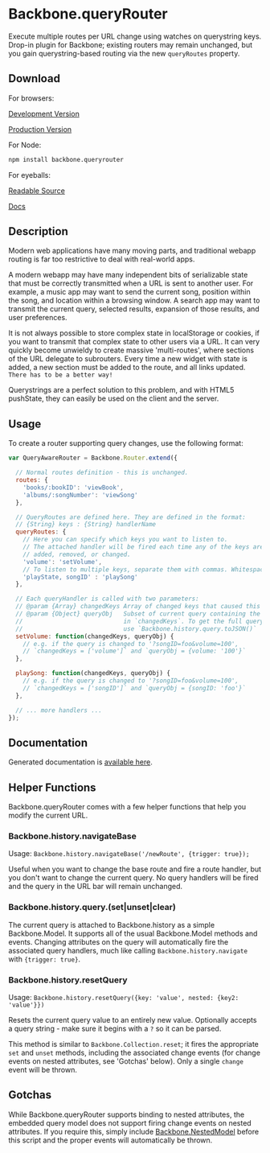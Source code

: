 Backbone.queryRouter
====================

Execute multiple routes per URL change using watches on querystring keys. Drop-in plugin for Backbone;
existing routers may remain unchanged, but you gain querystring-based routing via the new 
`queryRoutes` property.

Download
--------

For browsers:

[Development Version](dist/backbone.queryRouter.browser.js) 

[Production Version](dist/backbone.queryRouter.browser.min.js)

For Node:

```bash
npm install backbone.queryrouter
```

For eyeballs:

[Readable Source](src/backbone.queryRouter.js)

[Docs](http://strml.github.io/backbone.queryRouter/src/backbone.queryRouter.js.html)

Description
-----------

Modern web applications have many moving parts, and traditional webapp routing is far too restrictive
to deal with real-world apps.

A modern webapp may have many independent bits of serializable state that must be correctly transmitted
when a URL is sent to another user. For example, a music app may want to send the current song, position within
the song, and location within a browsing window. A search app may want to transmit the current query,
selected results, expansion of those results, and user preferences.

It is not always possible to store complex state in localStorage or cookies, if you want to transmit that
complex state to other users via a URL. It can very quickly become unwieldy to create massive 'multi-routes',
where sections of the URL delegate to subrouters. Every time a new widget with state is added, a new 
section must be added to the route, and all links updated. `There has to be a better way!`

Querystrings are a perfect solution to this problem, and with HTML5 pushState, they can easily be used
on the client and the server.

Usage
-----

To create a router supporting query changes, use the following format:

```javascript
var QueryAwareRouter = Backbone.Router.extend({

  // Normal routes definition - this is unchanged.
  routes: {
    'books/:bookID': 'viewBook',
    'albums/:songNumber': 'viewSong'
  },

  // QueryRoutes are defined here. They are defined in the format:
  // {String} keys : {String} handlerName
  queryRoutes: {
    // Here you can specify which keys you want to listen to.
    // The attached handler will be fired each time any of the keys are 
    // added, removed, or changed.
    'volume': 'setVolume',
    // To listen to multiple keys, separate them with commas. Whitespace is ignored.
    'playState, songID' : 'playSong'
  },

  // Each queryHandler is called with two parameters:
  // @param {Array} changedKeys Array of changed keys that caused this handler to fire.
  // @param {Object} queryObj   Subset of current query containing the keys 
  //                            in `changedKeys`. To get the full query, 
  //                            use `Backbone.history.query.toJSON()`
  setVolume: function(changedKeys, queryObj) {
    // e.g. if the query is changed to '?songID=foo&volume=100', 
    // `changedKeys = ['volume']` and `queryObj = {volume: '100'}`
  },

  playSong: function(changedKeys, queryObj) {
    // e.g. if the query is changed to '?songID=foo&volume=100', 
    // `changedKeys = ['songID']` and `queryObj = {songID: 'foo'}`
  },

  // ... more handlers ...
});

```

Documentation
-------------

Generated documentation is [available here](http://strml.github.io/backbone.queryRouter/src/backbone.queryRouter.js.html).

Helper Functions
----------------

Backbone.queryRouter comes with a few helper functions that help you modify the current URL.

### Backbone.history.navigateBase

Usage: `Backbone.history.navigateBase('/newRoute', {trigger: true});`

Useful when you want to change the base route and fire a route handler, but you don't want
to change the current query. No query handlers will be fired and the query in the URL bar
will remain unchanged.

### Backbone.history.query.(set|unset|clear)

The current query is attached to Backbone.history as a simple Backbone.Model. It supports
all of the usual Backbone.Model methods and events. Changing attributes on the query
will automatically fire the associated query handlers, much like calling 
`Backbone.history.navigate` with `{trigger: true}`.

### Backbone.history.resetQuery

Usage: `Backbone.history.resetQuery({key: 'value', nested: {key2: 'value'}})`

Resets the current query value to an entirely new value. Optionally accepts a query string -
make sure it begins with a `?` so it can be parsed.

This method is similar to `Backbone.Collection.reset`; it fires the appropriate `set` and
`unset` methods, including the associated change events (for change events on nested attributes,
see 'Gotchas' below). Only a single `change` event will be thrown.

Gotchas
-------

While Backbone.queryRouter supports binding to nested attributes, the embedded query model
does not support firing change events on nested attributes. If you require this, simply
include [Backbone.NestedModel](https://github.com/afeld/backbone-nested) before this
script and the proper events will automatically be thrown.
